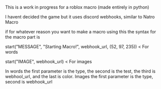 This is a work in progress for a roblox macro (made entirely in python)

I havent decided the game but it uses discord webhooks, similar to Natro Macro


if for whatever reason you want to make a macro using this the syntax for the macro part is

start("MESSAGE", "Starting Macro!", webhook_url, (52, 97, 235))  < For words

start("IMAGE", webhook_url)                                      < For images

In words the first parameter is the type, the second is the test, the third is webhool_url, and the last is color.
Images the first parameter is the type, second is webhook_url
